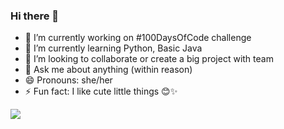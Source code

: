 ### Hi there 👋



- 🔭 I’m currently working on #100DaysOfCode challenge
- 🌱 I’m currently learning Python, Basic Java
- 👯 I’m looking to collaborate or create a big project with team 
- 💬 Ask me about anything (within reason)
- 😄 Pronouns: she/her
- ⚡ Fun fact: I like cute little things 😊✨

![](https://leetcard.jacoblin.cool/workliliia?cache=0)
